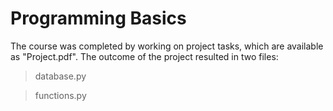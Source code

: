 # Programming Basics

The course was completed by working on project tasks, which are available as "Project.pdf". The outcome of the project resulted in two files:

> database.py

> functions.py